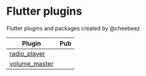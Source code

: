 # Flutter plugins
Flutter plugins and packages created by @cheebeez

| Plugin                              | Pub |
| ----------------------------------- | --- |
| [radio_player](./radio_player/)     | |
| [volume_master](./volume_master/)   | |

